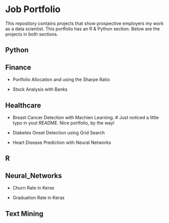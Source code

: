 
# Job Portfolio

This repository contains projects that show prospective employers my work as a data scientist. This portfolio has an R & Python section. Below are the projects in both sections.

## __Python__ 

## Finance

- Portfolio Allocation and using the Sharpe Ratio

- Stock Analysis with Banks
 
## Healthcare

- Breast Cancer Detection with Machien Learning. # Just noticed a little typo in yout README.  Nice portfolio, by the way!

- Diabetes Onset Detection using Grid Search

- Heart Disease Prediction with Neural Networks


## __R__

## Neural_Networks

- Churn Rate in Keras

- Graduation Rate in Keras

## Text Mining
